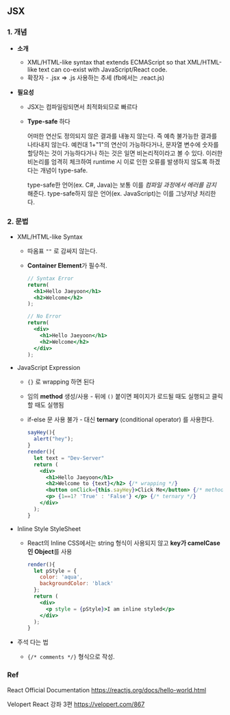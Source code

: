 ## JSX

### 1. 개념

- **소개**

  - XML/HTML-like syntax that extends ECMAScript so that XML/HTML-like text can co-exist with JavaScript/React code.
  - 확장자 - .jsx => .js 사용하는 추세 (fb에서는 .react.js)

- **필요성**

  - JSX는 컴파일링되면서 최적화되므로 빠르다

  - **Type-safe** 하다

    어떠한 연산도 정의되지 않은 결과를 내놓지 않는다. 즉 예측 불가능한 결과를 나타내지 않는다. 예컨대 1+"1"의 연산이 가능하다거나, 문자열 변수에 숫자를 할당하는 것이 가능하다거나 하는 것은 일면 비논리적이라고 볼 수 있다. 이러한 비논리를 엄격히 체크하여 runtime 시 이로 인한 오류를 발생하지 않도록 하겠다는 개념이 type-safe.

    type-safe한 언어(ex. C#, Java)는 보통 이를 *컴파일 과정에서 에러를 감지* 해준다.
    type-safe하지 않은 언어(ex. JavaScript)는 이를 그냥저냥 처리한다.

### 2. 문법

- XML/HTML-like Syntax

  - 따옴표 `""` 로 감싸지 않는다.

  - **Container Element**가 필수적.

    ```jsx
    // Syntax Error
    return(
      <h1>Hello Jaeyoon</h1>
      <h2>Welcome</h2>
    );
    ```

    ```jsx
    // No Error
    return(
      <div>
        <h1>Hello Jaeyoon</h1>
      	<h2>Welcome</h2>
      </div>
    );
    ```


- JavaScript Expression

  - `{}` 로 wrapping 하면 된다

  - 임의 **method** 생성/사용 - 뒤에 `()` 붙이면 페이지가 로드될 때도 실행되고 클릭할 때도 실행됨

  - if-else 문 사용 불가 - 대신 **ternary** (conditional operator) 를 사용한다.

    ```jsx
    sayHey(){
      alert("hey");
    }
    render(){
      let text = "Dev-Server"
      return (
      	<div>
          <h1>Hello Jaeyoon</h1>
          <h2>Welcome to {text}</h2> {/* wrapping */}
          <button onClick={this.sayHey}>Click Me</button> {/* method */}
          <p> {1==1? 'True' : 'False'} </p> {/* ternary */}
        </div>
      );
    }
    ```

- Inline Style StyleSheet

  - React의 Inline CSS에서는 string 형식이 사용되지 않고 **key가 camelCase인 Object**를 사용

    ```jsx
    render(){
      let pStyle = {
        color: 'aqua',
        backgroundColor: 'black'
      };
      return (
        <div>
          <p style = {pStyle}>I am inline styled</p>
        </div>
      );
    }
    ```

- 주석 다는 법

  - `{/* comments */}` 형식으로 작성.



### Ref

React Official Documentation https://reactjs.org/docs/hello-world.html

Velopert React 강좌 3편 https://velopert.com/867
